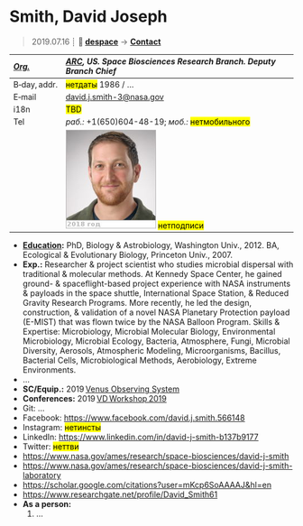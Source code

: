 # Smith, David Joseph
> 2019.07.16 ┊ **🚀 [despace](index.md)** → **[Contact](contact.md)**

|*[Org.](contact.md)*|*[ARC](03_arc.md), US. Space Biosciences Research Branch. Deputy Branch Chief*|
|:--|:--|
|B‑day, addr.| <mark>нетдаты</mark> 1986 / … |
|E‑mail| <david.j.smith-3@nasa.gov> |
|i18n| <mark>TBD</mark> |
|Tel|*раб.:* +1(650)604-48-19; *моб.:* <mark>нетмобильного</mark> |
|| [![](f/contact/s/smith_001_photo_thumb.jpg)](f/contact/s/smith_001_photo.jpg) <mark>нетподписи</mark> |

   - **[Education](edu.md):** PhD, Biology & Astrobiology, Washington Univ., 2012. BA, Ecological & Evolutionary Biology, Princeton Univ., 2007.
   - **Exp.:** Researcher & project scientist who studies microbial dispersal with traditional & molecular methods. At Kennedy Space Center, he gained ground- & spaceflight-based project experience with NASA instruments & payloads in the space shuttle, International Space Station, & Reduced Gravity Research Programs. More recently, he led the design, construction, & validation of a novel NASA Planetary Protection payload (E-MIST) that was flown twice by the NASA Balloon Program. Skills & Expertise: Microbiology, Microbial Molecular Biology, Environmental Microbiology, Microbial Ecology, Bacteria, Atmosphere, Fungi, Microbial Diversity, Aerosols, Atmospheric Modeling, Microorganisms, Bacillus, Bacterial Cells, Microbiological Methods, Aerobiology, Extreme Environments.
   - …
   - **SC/Equip.:** 2019 [Venus Observing System](venus_observing_system.md)
   - **Conferences:** 2019 [VD Workshop 2019](vdws2019.md)
   - Git: …
   - Facebook: <https://www.facebook.com/david.j.smith.566148>
   - Instagram: <mark>нетинсты</mark>
   - LinkedIn: <https://www.linkedin.com/in/david-j-smith-b137b9177>
   - Twitter: <mark>неттви</mark>
   - <https://www.nasa.gov/ames/research/space-biosciences/david-j-smith>
   - <https://www.nasa.gov/ames/research/space-biosciences/david-j-smith-laboratory>
   - <https://scholar.google.com/citations?user=mKcp6SoAAAAJ&hl=en>
   - <https://www.researchgate.net/profile/David_Smith61>
   - **As a person:**
      1. …

